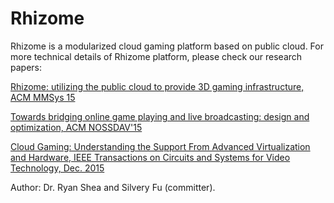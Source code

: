 # Rhizome

Rhizome is a modularized cloud gaming platform based on public cloud. For more technical details of Rhizome platform, please check our research papers:

[Rhizome: utilizing the public cloud to provide 3D gaming infrastructure, ACM MMSys
15](https://www.google.com)

[Towards bridging online game playing and live broadcasting: design and optimization, ACM NOSSDAV'15](http://dl.acm.org/citation.cfm?id=2736089)

[Cloud Gaming: Understanding the Support From Advanced Virtualization and Hardware, IEEE Transactions on Circuits and Systems for Video Technology, Dec. 2015](http://ieeexplore.ieee.org/document/7137668/)

Author: Dr. Ryan Shea and Silvery Fu (committer).
